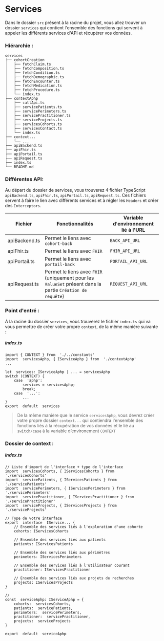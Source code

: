 # Services

Dans le dossier `src` présent à la racine du projet, vous allez trouver un dossier `services` qui contient l'ensemble des fonctions qui servent à appeler les différents services d'API et récupérer vos données.

### Hiérarchie :

```
services
├── cohortCreation
│   ├── fetchClaim.ts
│   ├── fetchComposition.ts
│   ├── fetchCondition.ts
│   ├── fetchDemographic.ts
│   ├── fetchEncounter.ts
│   ├── fetchMedication.ts
│   ├── fetchProcedure.ts
│   └── index.ts
├── contextAphp
│   ├── callApi.ts
│   ├── servicePatients.ts
│   ├── servicePerimeters.ts
│   ├── servicePractitioner.ts
│   ├── serviceProjects.ts
│   ├── servicesCohorts.ts
│   ├── servicesContact.ts
│   └── index.ts
├── context...
│   └── ...
├── apiBackend.ts
├── apiFhir.ts
├── apiPortail.ts
├── apiRequest.ts
├── index.ts
└── README.md
```

### Différentes API:

Au départ du dossier de services, vous trouverez 4 fichier TypeScript `apiBackend.ts`, `apiFhir.ts`, `apiPortail.ts`, `apiRequest.ts`.
Ces fichiers servent à faire le lien avec différents services et à régler les `Headers` et créer des `Interceptors`.

| Fichier       | Fonctionnalités                                                                                           | Variable d'environnement lié à l'URL |
| ------------- | --------------------------------------------------------------------------------------------------------- | ------------------------------------ |
| apiBackend.ts | Permet le liens avec `cohort-back`                                                                        | `BACK_API_URL`                       |
| apiFhir.ts    | Permet le liens avec `FHIR`                                                                               | `FHIR_API_URL`                       |
| apiPortail.ts | Permet le liens avec `portail-back`                                                                       | `PORTAIL_API_URL`                    |
| apiRequest.ts | Permet le liens avec `FHIR` (uniquement pour les `ValueSet` présent dans la partie `Création de requête`) | `REQUEST_API_URL`                    |

### Point d'entré :

À la racine du dossier `services`, vous trouverez le fichier `index.ts` qui va vous permettre de créer votre propre `context`, de la même manière suivante :

##### index.ts

```
import { CONTEXT } from  './../constants'
import  servicesAphp, { IServiceAphp } from  './contextAphp'
...

let  services: IServiceAphp | ... = servicesAphp
switch (CONTEXT) {
	case  'aphp':
		services = servicesAphp;
		break;
	case  '...':
		...
}
export  default  services
```

> De la même manière que le service `servicesAphp`, vous devrez créer votre propre dossier `context...` qui contiendra l'ensemble des fonctions liés à la récupération de vos données et le lié au `switch/case` à la variable d’environement `CONTEXT`

### Dossier de context :

##### index.ts

```
// Liste d'import de l'interface + type de l'interface
import  servicesCohorts, { IServicesCohorts } from  './servicesCohorts'
import  servicePatients, { IServicesPatients } from  './servicePatients'
import  servicePerimeters, { IServicesPerimeters } from  './servicePerimeters'
import  servicePractitioner, { IServicesPractitioner } from  './servicePractitioner'
import  serviceProjects, { IServicesProjects } from  './serviceProjects'

// Type de votre interface
export  interface  IService... {
	// Ensemble des services liés à l'exploration d'une cohorte
	cohorts: IServicesCohorts

	// Ensemble des services liés aux patients
	patients: IServicesPatients

	// Ensemble des services liés aux périmètres
	perimeters: IServicesPerimeters

	// Ensemble des services liés à l'utilisateur courant
	practitioner: IServicesPractitioner

	// Ensemble des services liés aux projets de recherches
	projects: IServicesProjects
}

//
const  serviceAphp: IServiceAphp = {
	cohorts:  servicesCohorts,
	patients:  servicePatients,
	perimeters:  servicePerimeters,
	practitioner:  servicePractitioner,
	projects:  serviceProjects
}

export  default  serviceAphp
```
